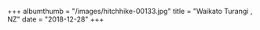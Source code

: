 +++
albumthumb = "/images/hitchhike-00133.jpg"
title = "Waikato Turangi , NZ"
date = "2018-12-28"
+++
